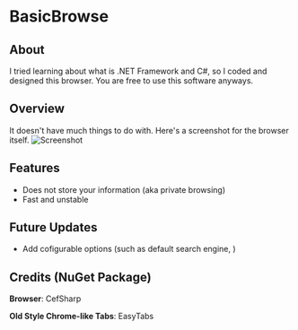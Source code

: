 # BasicBrowse

## About

I tried learning about what is .NET Framework and C#, so I coded and designed this browser.
You are free to use this software anyways.

## Overview

It doesn't have much things to do with. Here's a screenshot for the browser itself.
![Screenshot](https://i.imgur.com/zeKViEQ.png)

## Features

- Does not store your information (aka private browsing)
- Fast and unstable

## Future Updates

- Add cofigurable options (such as default search engine, )

## Credits (NuGet Package)

**Browser**: CefSharp

**Old Style Chrome-like Tabs**: EasyTabs
